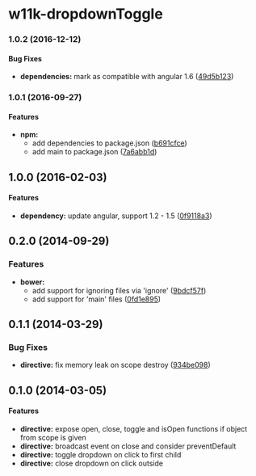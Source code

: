 # w11k-dropdownToggle

<a name="1.0.2"></a>
### 1.0.2 (2016-12-12)


#### Bug Fixes

* **dependencies:** mark as compatible with angular 1.6 ([49d5b123](https://github.com/pburgmer/w11k-dropdownToggle/commit/49d5b12303e61a8c438202b98865dd4421f0e9c9))


<a name="1.0.1"></a>
### 1.0.1 (2016-09-27)


#### Features

* **npm:**
  * add dependencies to package.json ([b691cfce](https://github.com/pburgmer/w11k-dropdownToggle/commit/b691cfce915adf5b066a60aa16d08f751ebc2911))
  * add main to package.json ([7a6abb1d](https://github.com/pburgmer/w11k-dropdownToggle/commit/7a6abb1daaeec6fab5533f0d10c059432e9573ea))


<a name="1.0.0"></a>
## 1.0.0 (2016-02-03)


#### Features

* **dependency:** update angular, support 1.2 - 1.5 ([0f9118a3](https://github.com/pburgmer/w11k-dropdownToggle/commit/0f9118a34385e90a0c2c6f9fed70a82f03509abc))


<a name="0.2.0"></a>
## 0.2.0 (2014-09-29)


### Features

* **bower:**
  * add support for ignoring files via 'ignore' ([9bdcf57f](https://github.com/pburgmer/w11k-dropdownToggle/commit/9bdcf57f5a6a3d9e481c3aec200d80cbaec599dd))
  * add support for 'main' files ([0fd1e895](https://github.com/pburgmer/w11k-dropdownToggle/commit/0fd1e8959f77ed1895886a1955ed34c6b94239b6))


<a name="0.1.1"></a>
## 0.1.1 (2014-03-29)


### Bug Fixes

* **directive:** fix memory leak on scope destroy ([934be098](https://github.com/pburgmer/w11k-dropdownToggle/commit/934be0981bd3db63dbc6d991ced1b0bc627e0044))


<a name="0.1.0"></a>
## 0.1.0 (2014-03-05)


#### Features

* **directive:** expose open, close, toggle and isOpen functions if object from scope is given
* **directive:** broadcast event on close and consider preventDefault
* **directive:** toggle dropdown on click to first child
* **directive:** close dropdown on click outside 

